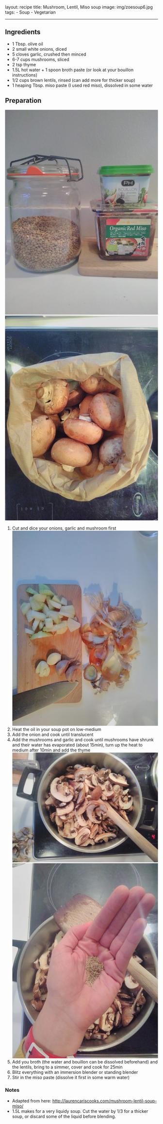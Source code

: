 layout: recipe
title: Mushroom, Lentil, Miso soup
image: img/zoesoup6.jpg
tags:
    - Soup
    - Vegetarian

---

## Ingredients

* 1 Tbsp. olive oil
* 2 small white onions, diced
* 5 cloves garlic, crushed then minced
* 6-7 cups mushrooms, sliced
* 2 tsp thyme
* 1.5L hot water + 1 spoon broth paste (or look at your bouillon instructions)
* 1/2 cups brown lentils, rinsed (can add more for thicker soup)
* 1 heaping Tbsp. miso paste (I used red miso), dissolved in some water


## Preparation

![image2](img/zoesoup5.jpg)
![image2](img/zoesoup2.jpg)
1. Cut and dice your onions, garlic and mushroom first
![image2](img/zoesoup1.jpg)
2. Heat the oil in your soup pot on low-medium
3. Add the onion and cook until translucent
4. Add the mushrooms and garlic and cook until mushrooms have shrunk and their water has evaporated (about 15min), turn up the heat to medium after 10min and add the thyme
![image2](img/zoesoup3.jpg)
![image2](img/zoesoup4.jpg)
5. Add you broth (the water and bouillon can be dissolved beforehand) and the lentils, bring to a simmer, cover and cook for 25min
6. Blitz everything with an immersion blender or standing blender
7. Stir in the miso paste (dissolve it first in some warm water)

### Notes

* Adapted from here: http://laurencariscooks.com/mushroom-lentil-soup-miso/
* 1.5L makes for a very liquidy soup. Cut the water by 1/3 for a thicker soup, or discard some of the liquid before blending.
